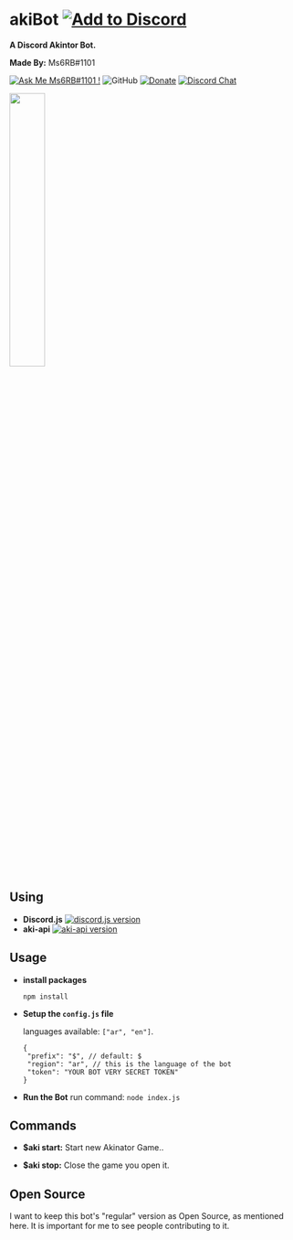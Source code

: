 

# akiBot [![Add to Discord](https://img.shields.io/badge/Add%20to-Discord-7289da.svg)](https://discordapp.com/oauth2/authorize?client_id=670402239218581514&scope=bot&permissions=85056)
**A Discord Akintor Bot.**

**Made By:** Ms6RB#1101



[![Ask Me Ms6RB#1101 !](https://img.shields.io/badge/Ask%20me-anything-1abc9c.svg)](https://discord.gg/EWku7Sx) ![GitHub](https://img.shields.io/github/license/ms6rb/akibot) [![Donate](https://img.shields.io/badge/Donate-PayPal-blue.svg)](https://www.paypal.me/qwdqwdqwd2201) [![Discord Chat](https://img.shields.io/discord/308323056592486420.svg)](https://discord.gg/dVBKa7E)

<img width="35%" height="35%" src="https://imgur.com/dPyfnvO.png">


## Using
 * **Discord.js** 
  [![discord.js version](https://badge.fury.io/js/discord.js.svg)](https://www.npmjs.com/package/discord.js)
 * **aki-api** 
  [![aki-api version](https://badge.fury.io/js/aki-api.svg)](https://www.npmjs.com/package/aki-api)


## Usage
 * **install packages**
    ```
    npm install
    ```
  

 * **Setup the ``config.js`` file**
 
    languages available: `["ar", "en"]`.
    ```
    {
     "prefix": "$", // default: $
     "region": "ar", // this is the language of the bot
     "token": "YOUR BOT VERY SECRET TOKEN"
    }
    ```
  
  
 * **Run the Bot**
    run command: ``node index.js``
  
  
## Commands
  * **$aki start:** Start new Akinator Game..
  
  * **$aki stop:** Close the game you open it.


## Open Source
I want to keep this bot's "regular" version as Open Source, as mentioned here. It is important for me to see people contributing to it.
  
